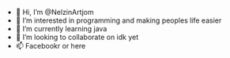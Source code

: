 - 👋 Hi, I’m @NelzinArtjom
- 👀 I’m interested in programming and making peoples life easier
- 🌱 I’m currently learning java
- 💞️ I’m looking to collaborate on idk yet
- 📫 Facebookr or here

<!---
NelzinArtjom/NelzinArtjom is a ✨ special ✨ repository because its `README.md` (this file) appears on your GitHub profile.
You can click the Preview link to take a look at your changes.
--->
